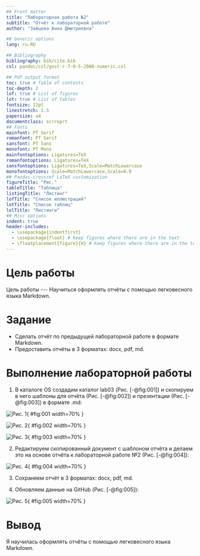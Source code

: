 ```yaml
---
## Front matter
title: "Лабораторная работа №2"
subtitle: "Отчёт к лабораторной работе"
author: "Зайцева Анна Дмитриевна"

## Generic options
lang: ru-RU

## Bibliography
bibliography: bib/cite.bib
csl: pandoc/csl/gost-r-7-0-5-2008-numeric.csl

## Pdf output format
toc: true # Table of contents
toc-depth: 2
lof: true # List of figures
lot: true # List of tables
fontsize: 12pt
linestretch: 1.5
papersize: a4
documentclass: scrreprt
## Fonts
mainfont: PT Serif
romanfont: PT Serif
sansfont: PT Sans
monofont: PT Mono
mainfontoptions: Ligatures=TeX
romanfontoptions: Ligatures=TeX
sansfontoptions: Ligatures=TeX,Scale=MatchLowercase
monofontoptions: Scale=MatchLowercase,Scale=0.9
## Pandoc-crossref LaTeX customization
figureTitle: "Рис."
tableTitle: "Таблица"
listingTitle: "Листинг"
lofTitle: "Список иллюстраций"
lotTitle: "Список таблиц"
lolTitle: "Листинги"
## Misc options
indent: true
header-includes:
  - \usepackage{indentfirst}
  - \usepackage{float} # keep figures where there are in the text
  - \floatplacement{figure}{H} # keep figures where there are in the text
---
```


# Цель работы

Цель работы --- Научиться оформлять отчёты с помощью легковесного языка Markdown.

# Задание

- Сделать отчёт по предыдущей лабораторной работе в формате Markdown.
- Предоставить отчёты в 3 форматах: docx, pdf, md.

# Выполнение лабораторной работы

1) В каталоге OS создадим каталог lab03 (Рис. [-@fig:001]) и скопируем в него шаблоны для отчёта (Рис. [-@fig:002]) и презентации (Рис. [-@fig:003]) в формате .md:

![Рис. 1](lab03-изображения/1.png){ #fig:001 width=70% }

![Рис. 2](lab03-изображения/2.png){ #fig:002 width=70% }

![Рис. 3](lab03-изображения/3.png){ #fig:003 width=70% }

2) Редактируем скопированный документ с шаблоном отчёта и делаем это на основе отчёта к лабораторной работе №2 (Рис. [-@fig:004]):

![Рис. 4](lab03-изображения/4.png){ #fig:004 width=70% }

3) Сохраняем отчёт в 3 форматах: docx, pdf, md.

4) Обновляем данные на GitHub (Рис. [-@fig:005]):

![Рис. 5](lab03-изображения/5.png){ #fig:005 width=70% }

# Вывод

Я научилась оформлять отчёты с помощью легковесного языка Markdown.
